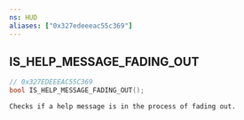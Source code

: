 ```yaml
---
ns: HUD
aliases: ["0x327edeeeac55c369"]
---
```

## IS_HELP_MESSAGE_FADING_OUT

```c
// 0x327EDEEEAC55C369
bool IS_HELP_MESSAGE_FADING_OUT();
```

```
Checks if a help message is in the process of fading out.
```
